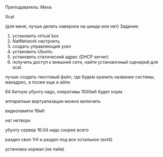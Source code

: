 Преподаватель: Миха

Xcat


(для меня, лучше делать наверное на шинде или нет)
Задание:
1. установить virtual box
2. NatNetwork настроить
3. создать управляющий узел
4. установить Ubuntu
5. установить статический адрес (DHCP server)
6. получить доступ к внешней сети, найти установочный сценарий для xcat.




лучше создать текстовый файл, где будем хранить название системы, макадрес, а позже еще и айпи

64 битную убунту надо, оперативы 1500мб будет норм 

аппаратные виртуализации можно включить

видеопамяти 16мб

нат нетворк

убунту сервер 16.04 надо скорее всего 

раздел своп 1гб и раздел под все остальное (ext4)

установка нормал (не лайв) 





